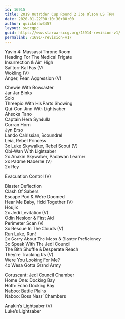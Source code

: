 ```yaml
---
id: 16915
title: 2019 Outrider Cup Round 2 Joe Olson LS TRM
date: 2020-01-22T00:10:30+00:00
author: quickdraw3457
layout: swccgpc
guid: https://www.starwarsccg.org/16914-revision-v1/
permalink: /16914-revision-v1/
---
```

Yavin 4: Massassi Throne Room  
Heading For The Medical Frigate  
Insurrection & Aim High  
Sai&#8217;torr Kal Fas (V)  
Wokling (V)  
Anger, Fear, Aggression (V)  
  
Chewie With Bowcaster  
Jar Jar Binks  
Solo  
Threepio With His Parts Showing  
Qui-Gon Jinn With Lightsaber  
Ahsoka Tano  
Captain Hera Syndulla  
Corran Horn  
Jyn Erso  
Lando Calrissian, Scoundrel  
Leia, Rebel Princess  
3x Luke Skywalker, Rebel Scout (V)  
Obi-Wan With Lightsaber  
2x Anakin Skywalker, Padawan Learner  
2x Padme Naberrie (V)  
2x Rey  
  
Evacuation Control (V)  
  
Blaster Deflection  
Clash Of Sabers  
Escape Pod & We&#8217;re Doomed  
Hear Me Baby, Hold Together (V)  
Houjix  
2x Jedi Levitation (V)  
Odin Nesloor & First Aid  
Perimeter Scan (V)  
3x Rescue In The Clouds (V)  
Run Luke, Run!  
2x Sorry About The Mess & Blaster Proficiency  
3x Speak With The Jedi Council  
The Bith Shuffle & Desperate Reach  
They&#8217;re Tracking Us (V)  
Were You Looking For Me?  
4x Wesa Gotta Grand Army  
  
Coruscant: Jedi Council Chamber  
Home One: Docking Bay  
Hoth: Echo Docking Bay  
Naboo: Battle Plains  
Naboo: Boss Nass&#8217; Chambers  
  
Anakin&#8217;s Lightsaber (V)  
Luke&#8217;s Lightsaber
